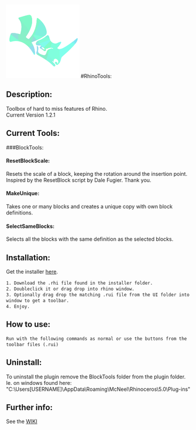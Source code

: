 <img src="https://github.com/ejnaren/rhinotools/raw/master/docs/images/RhinoTools%20Logo.png" width="200" alt="Logo of RhinoTools"/>
#RhinoTools:

## Description:
Toolbox of hard to miss features of Rhino.  
Current Version 1.2.1


## Current Tools:
###BlockTools:
#### ResetBlockScale:
Resets the scale of a block, keeping the rotation around the insertion point.
Inspired by the ResetBlock script by Dale Fugier. Thank you.
#### MakeUnique:
Takes one or many blocks and creates a unique copy with own block definitions.
#### SelectSameBlocks:
Selects all the blocks with the same definition as the selected blocks.


## Installation:
Get the installer <a href="https://github.com/ejnaren/rhinotools/blob/master/installer/BlockTools.rhi" alt="link to installer">here</a>.

    1. Download the .rhi file found in the installer folder.
    2. Doubleclick it or drag drop into rhino window.
    3. Optionally drag drop the matching .rui file from the UI folder into window to get a toolbar.
    4. Enjoy.

## How to use:
    Run with the following commands as normal or use the buttons from the toolbar files (.rui)
        
## Uninstall:
To uninstall the plugin remove the BlockTools folder from the plugin folder.
Ie. on windows found here:
"C:\Users\[USERNAME]\AppData\Roaming\McNeel\Rhinoceros\5.0\Plug-ins"

## Further info:
See the [WIKI](https://github.com/ejnaren/rhinotools/wiki)



